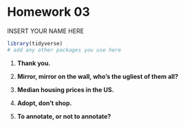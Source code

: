 Homework 03
================
INSERT YOUR NAME HERE

``` r
library(tidyverse)
# add any other packages you use here
```

1.  **Thank you.**

2.  **Mirror, mirror on the wall, who’s the ugliest of them all?**

3.  **Median housing prices in the US.**

4.  **Adopt, don’t shop.**

5.  **To annotate, or not to annotate?**
